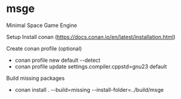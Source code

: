 # msge
Minimal Space Game Engine


Setup
Install conan (https://docs.conan.io/en/latest/installation.html)

Create conan profile (optional)

* conan profile new default --detect
* conan profile update settings.compiler.cppstd=gnu23 default

Build missing packages
* conan  install . --build=missing  --install-folder=../build/msge


